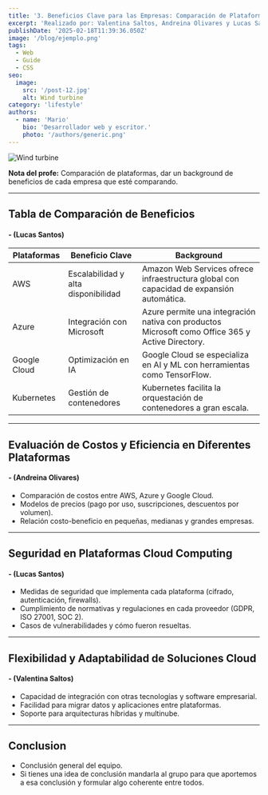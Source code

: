 ```yaml
---
title: '3. Beneficios Clave para las Empresas: Comparación de Plataformas'
excerpt: 'Realizado por: Valentina Saltos, Andreina Olivares y Lucas Santos. Descubre cómo la ingeniería de plataformas optimiza el desarrollo de software, mejorando la eficiencia, la automatización y la colaboración en las empresas. Exploramos sus beneficios clave, desde la reducción de costos hasta la aceleración de la entrega de productos, impulsando la innovación y la competitividad en el mercado. 💰'
publishDate: '2025-02-18T11:39:36.050Z'
image: '/blog/ejemplo.png'
tags:
  - Web
  - Guide
  - CSS
seo:
  image:
    src: '/post-12.jpg'
    alt: Wind turbine
category: 'lifestyle'
authors:
  - name: 'Mario'
    bio: 'Desarrollador web y escritor.'
    photo: '/authors/generic.png'
---
```


![Wind turbine](/post-12.jpg)

**Nota del profe:** Comparación de plataformas, dar un background de beneficios de cada empresa que esté comparando.

---

## **Tabla de Comparación de Beneficios**

#### **- (Lucas Santos)**

| Plataformas  | Beneficio Clave                     | Background                                                                                       |
| ------------ | ----------------------------------- | ------------------------------------------------------------------------------------------------ |
| AWS          | Escalabilidad y alta disponibilidad | Amazon Web Services ofrece infraestructura global con capacidad de expansión automática.         |
| Azure        | Integración con Microsoft           | Azure permite una integración nativa con productos Microsoft como Office 365 y Active Directory. |
| Google Cloud | Optimización en IA                  | Google Cloud se especializa en AI y ML con herramientas como TensorFlow.                         |
| Kubernetes   | Gestión de contenedores             | Kubernetes facilita la orquestación de contenedores a gran escala.                               |

---

## **Evaluación de Costos y Eficiencia en Diferentes Plataformas**

#### **- (Andreina Olivares)**

- Comparación de costos entre AWS, Azure y Google Cloud.
- Modelos de precios (pago por uso, suscripciones, descuentos por volumen).
- Relación costo-beneficio en pequeñas, medianas y grandes empresas.

---

## **Seguridad en Plataformas Cloud Computing**

#### **- (Lucas Santos)**

- Medidas de seguridad que implementa cada plataforma (cifrado, autenticación, firewalls).
- Cumplimiento de normativas y regulaciones en cada proveedor (GDPR, ISO 27001, SOC 2).
- Casos de vulnerabilidades y cómo fueron resueltas.

---

## **Flexibilidad y Adaptabilidad de Soluciones Cloud**

#### **- (Valentina Saltos)**

- Capacidad de integración con otras tecnologías y software empresarial.
- Facilidad para migrar datos y aplicaciones entre plataformas.
- Soporte para arquitecturas híbridas y multinube.

---

## Conclusion

- Conclusión general del equipo.
- Si tienes una idea de conclusión mandarla al grupo para que aportemos a esa conclusión y formular algo coherente entre todos.
